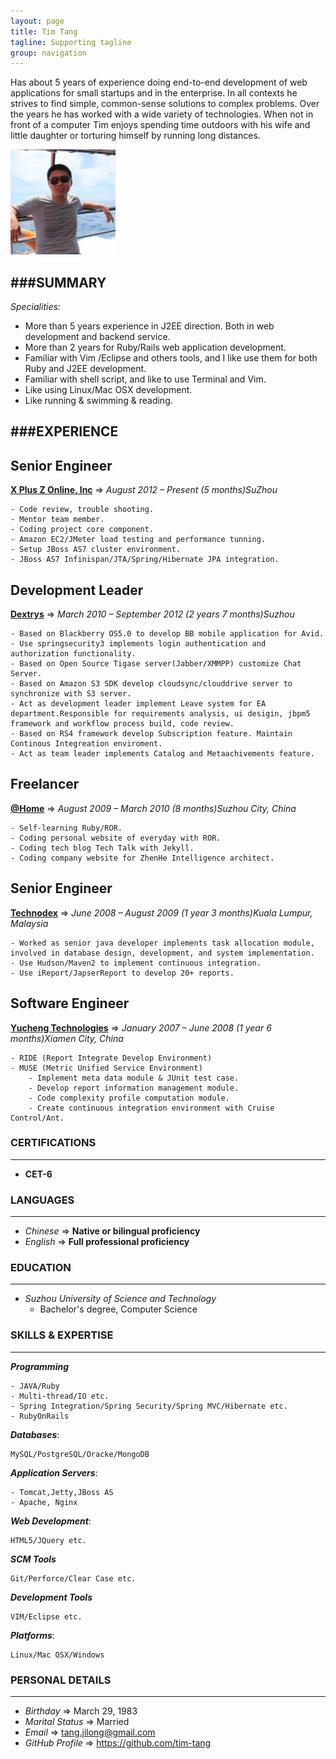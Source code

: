 ```yaml
---
layout: page
title: Tim Tang
tagline: Supporting tagline
group: navigation
---
```

Has about 5 years of experience doing end-to-end development of web applications for small startups and in the enterprise. In all contexts he strives to find simple, common-sense solutions to complex problems. Over the years he has worked with a wide variety of technologies.
When not in front of a computer Tim enjoys spending time outdoors with his wife and little daughter or torturing himself by running long distances.

<img class='inset right' src='/images/avatar1.png' title='Tim Tang at redang island!' alt='Photo of Tim.Tang at redang island!' width='168px' />

###SUMMARY
---
_Specialities:_

- More than 5 years experience in J2EE direction. Both in web development and backend service.
- More than 2 years for Ruby/Rails web application development.
- Familiar with Vim /Eclipse and others tools, and I like use them for both Ruby and J2EE development.
- Familiar with shell script, and like to use Terminal and Vim.
- Like using Linux/Mac OSX development.
- Like running & swimming & reading.

###EXPERIENCE
---
## Senior Engineer

[**X Plus Z Online, Inc**](http://www.xplusz.com) => _August 2012 – Present (5 months)SuZhou_

	- Code review, trouble shooting.
	- Mentor team member.
	- Coding project core component.
	- Amazon EC2/JMeter load testing and performance tunning.
	- Setup JBoss AS7 cluster environment.
	- JBoss AS7 Infinispan/JTA/Spring/Hibernate JPA integration.

## Development Leader

[**Dextrys**](http://www.dextrys.com) => _March 2010 – September 2012 (2 years 7 months)Suzhou_

	- Based on Blackberry OS5.0 to develop BB mobile application for Avid.
	- Use springsecurity3 implements login authentication and authorization functionality.
	- Based on Open Source Tigase server(Jabber/XMMPP) customize Chat Server.
	- Based on Amazon S3 SDK develop cloudsync/clouddrive server to synchronize with S3 server.
	- Act as development leader implement Leave system for EA department.Responsible for requirements analysis, ui desigin, jbpm5 framework and workflow process build, code review.
	- Based on RS4 framework develop Subscription feature. Maintain Continous Integreation enviroment.
	- Act as team leader implements Catalog and Metaachivements feature.

## Freelancer

[**@Home**](http://www.everyday-cn.com) => _August 2009 – March 2010 (8 months)Suzhou City, China_

	- Self-learning Ruby/ROR.
	- Coding personal website of everyday with ROR.
	- Coding tech blog Tech Talk with Jekyll.
	- Coding company website for ZhenHe Intelligence architect.

## Senior Engineer

[**Technodex**](http://www.technodex.com) => _June 2008 – August 2009 (1 year 3 months)Kuala Lumpur, Malaysia_

	- Worked as senior java developer implements task allocation module, involved in database design, development, and system implementation.
	- Use Hudson/Maven2 to implement continuous integration.
	- Use iReport/JapserReport to develop 20+ reports.

## Software Engineer

[**Yucheng Technologies**](http://www.yuchengtech.com) => _January 2007 – June 2008 (1 year 6 months)Xiamen City, China_

	- RIDE (Report Integrate Develop Environment)
	- MUSE (Metric Unified Service Environment)
		- Implement meta data module & JUnit test case.
		- Develop report information management module.
		- Code complexity profile computation module.
		- Create continuous integration environment with Cruise Control/Ant.

### CERTIFICATIONS
---

- **CET-6**

### LANGUAGES
---

- _Chinese_ => **Native or bilingual proficiency**
- _English_ => **Full professional proficiency**

### EDUCATION
---

- _Suzhou University of Science and Technology_
	- Bachelor's degree, Computer Science

### SKILLS & EXPERTISE
---
_**Programming**_

    - JAVA/Ruby
    - Multi-thread/IO etc.
    - Spring Integration/Spring Security/Spring MVC/Hibernate etc.
    - RubyOnRails

_**Databases**_:

    MySQL/PostgreSQL/Oracke/MongoDB

_**Application Servers**_:

    - Tomcat,Jetty,JBoss AS
    - Apache, Nginx

_**Web Development**_:

    HTML5/JQuery etc.

_**SCM Tools**_

    Git/Perforce/Clear Case etc.

_**Development Tools**_

    VIM/Eclipse etc.

_**Platforms**_:

    Linux/Mac OSX/Windows

### PERSONAL DETAILS
---

- _Birthday_ => March 29, 1983
- _Marital Status_ => Married
- _Email_ => tang.jilong@gmail.com
- _GitHub Profile_ => <https://github.com/tim-tang>
